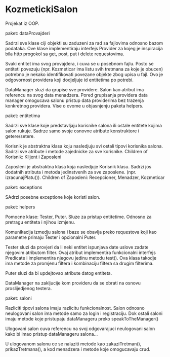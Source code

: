 # KozmetickiSalon
 Projekat iz OOP.



 paket: dataProvajderi

  Sadrzi sve klase ciji objekti su zaduzeni za rad sa fajlovima odnosno bazom
  podataka. Ove klase implementiraju interfejs Provider za kojeg je inspiracija
  bila http progokol sa get, post, put i delete requestovima.

  Svaki entitet ima svog provajdera, i cuva se u posebnom fajlu.
  Posto se entiteti povezuju (npr. Kozmeticar ima listu svih tretmana za koje je obucen)
  potrebno je nekako identifikovati povezane objekte zbog upisa u fajl.
  Ovo je odgovornost providera koji dodjeljuje id entitetima po potrebi.

  DataManager sluzi da grupise sve providere. Salon kao atribut ima referencu na
  svog data menadzera. Pored grupisanja providera data manager omogucava salonu
  pristup data providerima bez trazenja konkretnog providera. Vise o ovome u objasnjenju
  paketa helpers.


paket: entitetima

  Sadrzi sve klase koje predstavljaju korisnike salona ili ostale entitete kojima
  salon rukuje. Sadrze samo svoje osnovne atribute konstruktore i getere/setere.

  Korisnik je abstraktna klasa koju nasledjuju svi ostali tipovi korisnika salona.
  Sadrzi sve atribute i metode zajednicke za sve korisnike.
  Children of Korisnik: Klijent i Zaposleni

  Zaposleni je abstraktna klasa koja nasledjuje Korisnik klasu. Sadrzi jos dodatnih
  atributa i metoda jedinstvenih za sve zaposlene. (npr. izracunajPlatu()).
  Children of Zaposleni: Recepcioner, Menadzer, Kozmeticar



paket: exceptions

  SAdrzi posebne exceptione koje koristi salon.


paket: helpers

  Pomocne klase: Tester, Puter. Sluze za pristup entitetime.
  Odnosno za pretragu entiteta i njihou izmjenu.

  Komunikacija izmedju salona i baze se obavlja preko requestova koji kao parametre
  primaju Tester i opcionalni Puter.

  Tester sluzi da provjeri da li neki entitet ispunjava date uslove zadate njegovim
  atributom filter. Ovaj atribut implementira funkcionalni interfejs Predicate
  i implementira njegovu jedinu metodu test(). Ova klasa takodje ima metode za
  promjenu filtera i kombinaciju filtera sa drugim filterima.

  Puter sluzi da bi updejtovao atribute datog entiteta.

  DataManager na zakljucije kom provideru da se obrati na osnovu proslijedjenog
  testera.

paket: saloni

  Razliciti tipovi salona imaju razlicitu funkcionalnost.
  Salon odnosno neulogovani salon ima metode samo za login i registraciju.
  Dok ostali saloni imaju metode koje pristupaju dataManageru preko speakToTheManager()

  Ulogovani salon cuva referencu na svoj odgovarajuci neulogovani salon kako bi
  imao pristup dataManageru salona...

  U ulogovanom salonu ce se nalaziti metode kao zakaziTretman(), prikazTretmana(), a
  kod menadzera i metode koje omogucavaju crud.
